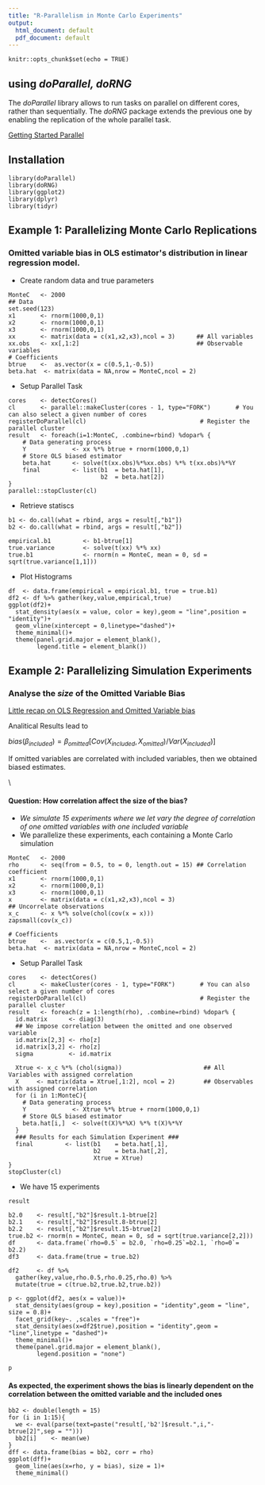 ```yaml
---
title: "R-Parallelism in Monte Carlo Experiments"
output:
  html_document: default
  pdf_document: default
---
```


```{r setup, include=FALSE}
knitr::opts_chunk$set(echo = TRUE)
```

## using *doParallel, doRNG*

The *doParallel* library allows to run tasks on parallel on different cores, rather than sequentially.
The *doRNG* package extends the previous one by enabling the replication of the whole parallel task.

[Getting Started Parallel](https://cran.r-project.org/web/packages/doParallel/vignettes/gettingstartedParallel.pdf) 

Installation 
------------
```{r, message=FALSE}
library(doParallel)
library(doRNG)
library(ggplot2)
library(dplyr)
library(tidyr)
```
Example 1: Parallelizing Monte Carlo Replications
-------------------------------------------------

### Omitted variable bias in OLS estimator's distribution in linear regression model.

* Create random data and true parameters

```{r}
MonteC   <- 2000
## Data
set.seed(123)
x1       <- rnorm(1000,0,1)
x2       <- rnorm(1000,0,1)
x3       <- rnorm(1000,0,1)
xx       <- matrix(data = c(x1,x2,x3),ncol = 3)      ## All variables
xx.obs   <- xx[,1:2]                                 ## Observable variables
# Coefficients
btrue    <-  as.vector(x = c(0.5,1,-0.5))
beta.hat  <- matrix(data = NA,nrow = MonteC,ncol = 2)
```
* Setup Parallel Task
```{r}
cores    <- detectCores()             
cl       <- parallel::makeCluster(cores - 1, type="FORK")       # You can also select a given number of cores
registerDoParallel(cl)                                # Register the parallel cluster
result   <- foreach(i=1:MonteC, .combine=rbind) %dopar% {
    # Data generating process
    Y             <- xx %*% btrue + rnorm(1000,0,1)
    # Store OLS biased estimator
    beta.hat      <- solve(t(xx.obs)%*%xx.obs) %*% t(xx.obs)%*%Y
    final         <- list(b1  = beta.hat[1],
                          b2  = beta.hat[2])
}
parallel::stopCluster(cl)
```
* Retrieve statiscs
```{r}
b1 <- do.call(what = rbind, args = result[,"b1"])
b2 <- do.call(what = rbind, args = result[,"b2"])

empirical.b1         <- b1-btrue[1]
true.variance        <- solve(t(xx) %*% xx)        
true.b1              <- rnorm(n = MonteC, mean = 0, sd = sqrt(true.variance[1,1]))
```
* Plot Histograms
```{r}
df  <- data.frame(empirical = empirical.b1, true = true.b1)
df2 <- df %>% gather(key,value,empirical,true)
ggplot(df2)+
  stat_density(aes(x = value, color = key),geom = "line",position = "identity")+
  geom_vline(xintercept = 0,linetype="dashed")+
  theme_minimal()+
  theme(panel.grid.major = element_blank(),
        legend.title = element_blank())
```

Example 2: Parallelizing Simulation Experiments
-----------------------------------------------

### Analyse the *size* of the Omitted Variable Bias
[Little recap on OLS Regression and Omitted Variable bias](http://www.homepages.ucl.ac.uk/~uctpsc0/Teaching/GR03/MRM.pdf)

Analitical Results lead to 

$bias(\beta_{included}) = \beta_{omitted}\big[{Cov(X_{included},X_{omitted})}/{Var(X_{included})}\big]$

If omitted variables are correlated with included variables, then we obtained biased estimates.

\ 

#### Question: How correlation affect the size of the bias?
* *We simulate 15 experiments where we let vary the degree of correlation of one omitted variables with one included variable*
* We parallelize these experiments, each containing a Monte Carlo simulation

```{r}
MonteC   <- 2000
rho      <- seq(from = 0.5, to = 0, length.out = 15) ## Correlation coefficient
x1       <- rnorm(1000,0,1)
x2       <- rnorm(1000,0,1)
x3       <- rnorm(1000,0,1)
x        <- matrix(data = c(x1,x2,x3),ncol = 3)
## Uncorrelate observations
x_c      <- x %*% solve(chol(cov(x = x)))
zapsmall(cov(x_c))

# Coefficients
btrue    <-  as.vector(x = c(0.5,1,-0.5))
beta.hat  <- matrix(data = NA,nrow = MonteC,ncol = 2)
```
* Setup Parallel Task
```{r}
cores    <- detectCores()                             
cl       <- makeCluster(cores - 1, type="FORK")       # You can also select a given number of cores
registerDoParallel(cl)                                # Register the parallel cluster
result   <- foreach(z = 1:length(rho), .combine=rbind) %dopar% {
  id.matrix      <- diag(3)
  ## We impose correlation between the omitted and one observed variable
  id.matrix[2,3] <- rho[z]
  id.matrix[3,2] <- rho[z]
  sigma          <- id.matrix
  
  Xtrue <- x_c %*% (chol(sigma))                       ## All Variables with assigned correlation
  X     <- matrix(data = Xtrue[,1:2], ncol = 2)        ## Observables with assigned correlation
  for (i in 1:MonteC){
    # Data generating process
    Y             <- Xtrue %*% btrue + rnorm(1000,0,1)
    # Store OLS biased estimator
    beta.hat[i,]  <- solve(t(X)%*%X) %*% t(X)%*%Y
  }
  ### Results for each Simulation Experiment ###
  final         <- list(b1    = beta.hat[,1],
                        b2    = beta.hat[,2],
                        Xtrue = Xtrue)
}
stopCluster(cl)
```
* We have 15 experiments

```{r}
result
```
```{r include=F}
b2.0    <- result[,"b2"]$result.1-btrue[2]
b2.1    <- result[,"b2"]$result.8-btrue[2]
b2.2    <- result[,"b2"]$result.15-btrue[2]
true.b2 <- rnorm(n = MonteC, mean = 0, sd = sqrt(true.variance[2,2])) 
df      <- data.frame(`rho=0.5` = b2.0, `rho=0.25`=b2.1, `rho=0`= b2.2)
df3     <- data.frame(true = true.b2)

df2     <- df %>% 
  gather(key,value,rho.0.5,rho.0.25,rho.0) %>% 
  mutate(true = c(true.b2,true.b2,true.b2))

p <- ggplot(df2, aes(x = value))+
  stat_density(aes(group = key),position = "identity",geom = "line", size = 0.8)+
  facet_grid(key~. ,scales = "free")+
  stat_density(aes(x=df2$true),position = "identity",geom = "line",linetype = "dashed")+
  theme_minimal()+
  theme(panel.grid.major = element_blank(),
        legend.position = "none")
```
```{r echo=F}
p
```

#### As expected, the experiment shows the bias is linearly dependent on the correlation between the omitted variable and the included ones

```{r echo=F}
bb2 <- double(length = 15)
for (i in 1:15){
  we <- eval(parse(text=paste("result[,'b2']$result.",i,"-btrue[2]",sep = "")))
  bb2[i]    <- mean(we)
}
dff <- data.frame(bias = bb2, corr = rho)
ggplot(dff)+
  geom_line(aes(x=rho, y = bias), size = 1)+
  theme_minimal()
```




